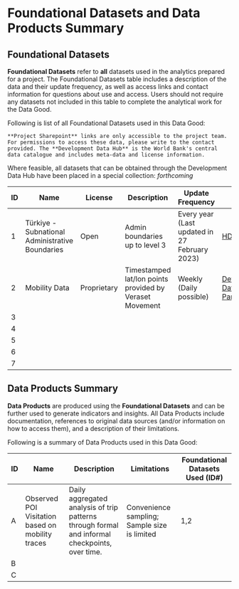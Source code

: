 # Foundational Datasets and Data Products Summary

## Foundational Datasets

**Foundational Datasets** refer to **all** datasets used in the analytics prepared for a project. The Foundational Datasets table includes a description of the data and their update frequency, as well as access links and contact information for questions about use and access. Users should not require any datasets not included in this table to complete the analytical work for the Data Good.

Following is list of all Foundational Datasets used in this Data Good:

```{note}
**Project Sharepoint** links are only accessible to the project team. For permissions to access these data, please write to the contact provided. The **Development Data Hub** is the World Bank's central data catalogue and includes meta-data and license information.
```

Where feasible, all datasets that can be obtained through the Development Data Hub have been placed in a special collection: *forthcoming*

| ID  | Name | License | Description | Update Frequency | Access | Contact |
| --- | ---- | ------- | ----------- | ---------------- | ------ | ------- |
| 1      | Türkiye - Subnational Administrative Boundaries                       | Open                   | Admin boundaries up to level 3                                                                                        | Every year (Last updated in 27 February 2023)                                      | [HDX](https://data.humdata.org/dataset/cod-ab-tur)                                     | [Sahiti Sarva](mailto:ssarva@worldbank.org), Data Lab                     |
| 2      | Mobility Data                           | Proprietary            | Timestamped lat/lon points provided by Veraset Movement                               | Weekly (Daily possible)                                          | [Development Data Partnership](https://portal.datapartnership.org/submitproposal)                                                       |  [Development Data Partnership](mailto:datapartnership@worldbank.org)                                |
| 3   |      |         |             |                  |        |         |
| 4   |      |         |             |                  |        |         |
| 5   |      |         |             |                  |        |         |
| 6   |      |         |             |                  |        |         |
| 7   |      |         |             |                  |        |         |

## Data Products Summary

**Data Products** are produced using the **Foundational Datasets** and can be further used to generate indicators and insights. All Data Products include documentation, references to original data sources (and/or information on how to access them), and a description of their limitations.

Following is a summary of Data Products used in this Data Good:

| ID  | Name | Description | Limitations | Foundational Datasets Used (ID#) |
| --- | ---- | ----------- | ----------- | -------------------------------- |
|  A         |  Observed POI Visitation based on mobility traces  |     Daily aggregated analysis of trip   patterns through formal and informal checkpoints, over time.                       |     Convenience sampling; Sample size is    limited                                                                                                                                                   |     1,2                    |
| B   |      |             |             |                                  |
| C   |      |             |             |                                  |
